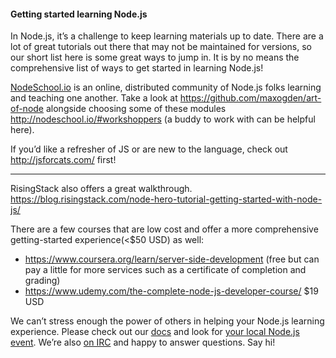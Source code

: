 #### Getting started learning Node.js  
In Node.js, it’s a challenge to keep learning materials up to date. There are a lot of great tutorials out there that may not be maintained for versions, so our short list here is some great ways to jump in. It is by no means the comprehensive list of ways to get started in learning Node.js!

[NodeSchool.io](http://nodeschool.io) is an online, distributed community of Node.js folks learning and teaching one another. Take a look at https://github.com/maxogden/art-of-node alongside choosing some of these modules http://nodeschool.io/#workshoppers (a buddy to work with can be helpful here).   
  
If you’d like a refresher of JS or are new to the language, check out http://jsforcats.com/ first!

--------------------

RisingStack also offers a great walkthrough. https://blog.risingstack.com/node-hero-tutorial-getting-started-with-node-js/

There are a few courses that are low cost and offer a more comprehensive getting-started experience(<$50 USD) as well:
- https://www.coursera.org/learn/server-side-development (free but can pay a little for more services such as a certificate of completion and grading)
- https://www.udemy.com/the-complete-node-js-developer-course/ $19 USD 

We can’t stress enough the power of others in helping your Node.js learning experience. Please check out our [docs](https://nodejs.org/en/docs/) and look for [your local Node.js event](https://nodejs.org/en/get-involved/events/). We’re also [on IRC](http://webchat.freenode.net/?channels=node.js) and happy to answer questions. Say hi!
